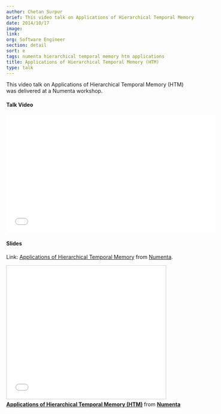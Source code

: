```yaml
---
author: Chetan Surpur
brief: This video talk on Applications of Hierarchical Temporal Memory (HTM) was delivered at a Numenta workshop.
date: 2014/10/17
image:
link:
org: Software Engineer
section: detail
sort: e
tags: numenta hierarchical temporal memory htm applications
title: Applications of Hierarchical Temporal Memory (HTM)
type: talk
---
```


This video talk on Applications of Hierarchical Temporal Memory (HTM) was
delivered at a Numenta workshop.

#### Talk Video

<div class="video-container media-border">
  <iframe width="560" height="315" src="//www.youtube.com/embed/900nFOfzp2E" frameborder="0" allowfullscreen></iframe>
</div>

#### Slides

Link: [Applications of Hierarchical Temporal Memory](http://www.slideshare.net/numenta/applications-of-htm-workshop)
from [Numenta](//www.slideshare.net/numenta).

<div class="video-container media-border">
  <iframe src="//www.slideshare.net/slideshow/embed_code/45034552" width="425" height="355" frameborder="0" marginwidth="0" marginheight="0" scrolling="no" style="border:1px solid #CCC; border-width:1px; margin-bottom:5px; max-width: 100%;" allowfullscreen> </iframe> <div style="margin-bottom:5px"> <strong> <a href="//www.slideshare.net/numenta/applications-of-htm-workshop" title="Applications of Hierarchical Temporal Memory (HTM)" target="_blank">Applications of Hierarchical Temporal Memory (HTM)</a> </strong> from <strong><a href="//www.slideshare.net/numenta" target="_blank">Numenta</a></strong> </div>
</div>
